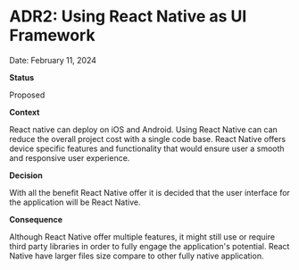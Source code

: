 # ADR2: Using React Native as UI Framework

Date: February 11, 2024

**Status**

Proposed

**Context**

React native can deploy on iOS and Android.
Using React Native can can reduce the overall project cost with a single code base.
React Native offers device specific features and functionality that would ensure user a smooth and responsive user experience.

**Decision**

With all the benefit React Native offer it is decided that the user interface for the application will be React Native.

**Consequence**

Although React Native offer multiple features, it might still use or require third party libraries in order to fully engage the application's potential.
React Native have larger files size compare to other fully native application.

